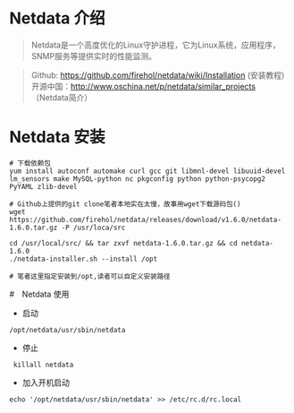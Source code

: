 # Netdata 介绍

> Netdata是一个高度优化的Linux守护进程，它为Linux系统，应用程序，SNMP服务等提供实时的性能监测。

> Github: https://github.com/firehol/netdata/wiki/Installation  (安装教程)
> 开源中国：http://www.oschina.net/p/netdata/similar_projects  （Netdata简介）


# Netdata 安装

```
# 下载依赖包
yum install autoconf automake curl gcc git libmnl-devel libuuid-devel lm_sensors make MySQL-python nc pkgconfig python python-psycopg2 PyYAML zlib-devel

# Github上提供的git clone笔者本地实在太慢，故事用wget下载源码包()
wget https://github.com/firehol/netdata/releases/download/v1.6.0/netdata-1.6.0.tar.gz -P /usr/loca/src

cd /usr/local/src/ && tar zxvf netdata-1.6.0.tar.gz && cd netdata-1.6.0
./netdata-installer.sh --install /opt

# 笔者这里指定安装到/opt,读者可以自定义安装路径

```

#　Netdata 使用

- 启动
```
/opt/netdata/usr/sbin/netdata
```
- 停止
```
 killall netdata
```
 - 加入开机启动

```
echo '/opt/netdata/usr/sbin/netdata' >> /etc/rc.d/rc.local
```
